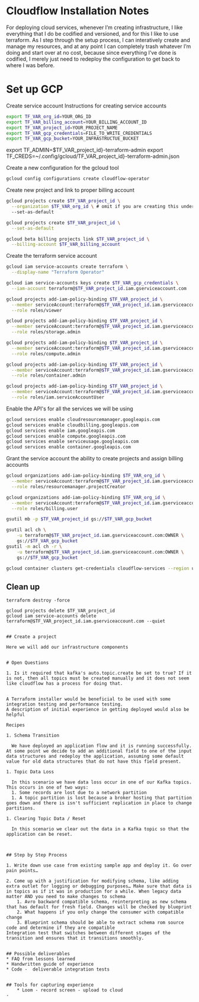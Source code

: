 # Cloudflow Installation Notes


For deploying cloud services, whenever I’m creating infrastructure, I like everything that I do be codified and versioned, and for this I like to use terraform. As I step through the setup process, I can interatively create and manage my resources, and at any point I can completely trash whatever I’m doing and start over at no cost, because since everything I’ve done is codified, I merely just need to redeploy the configuration to get back to where I was before.


# Set up GCP


Create service account
Instructions for creating service accounts

```bash
export TF_VAR_org_id=YOUR_ORG_ID
export TF_VAR_billing_account=YOUR_BILLING_ACCOUNT_ID
export TF_VAR_project_id=YOUR_PROJECT_NAME
export TF_VAR_gcp_credentials=FILE_TO_WRITE_CREDENTIALS
export TF_VAR_gcp_bucket=YOUR_INFRASTRUCTUE_BUCKET
```

export TF_ADMIN=$TF_VAR_project_id}-terraform-admin
export TF_CREDS=~/.config/gcloud/TF_VAR_project_id}-terraform-admin.json

Create a new configuration for the gcloud tool

```bash
gcloud config configurations create cloudflow-operator
```

Create new project and link to proper billing account

```bash
gcloud projects create $TF_VAR_project_id \
  --organization $TF_VAR_org_id \ # omit if you are creating this under a user account
  --set-as-default

gcloud projects create $TF_VAR_project_id \
  --set-as-default

gcloud beta billing projects link $TF_VAR_project_id \
  --billing-account $TF_VAR_billing_account
```

Create the terraform service account

```bash
gcloud iam service-accounts create terraform \
  --display-name "Terraform Operator"

gcloud iam service-accounts keys create $TF_VAR_gcp_credentials \
  --iam-account terraform@$TF_VAR_project_id.iam.gserviceaccount.com

gcloud projects add-iam-policy-binding $TF_VAR_project_id \
  --member serviceAccount:terraform@$TF_VAR_project_id.iam.gserviceaccount.com \
  --role roles/viewer

gcloud projects add-iam-policy-binding $TF_VAR_project_id \
  --member serviceAccount:terraform@$TF_VAR_project_id.iam.gserviceaccount.com \
  --role roles/storage.admin

gcloud projects add-iam-policy-binding $TF_VAR_project_id \
  --member serviceAccount:terraform@$TF_VAR_project_id.iam.gserviceaccount.com \
  --role roles/compute.admin

gcloud projects add-iam-policy-binding $TF_VAR_project_id \
  --member serviceAccount:terraform@$TF_VAR_project_id.iam.gserviceaccount.com \
  --role roles/container.admin

gcloud projects add-iam-policy-binding $TF_VAR_project_id \
  --member serviceAccount:terraform@$TF_VAR_project_id.iam.gserviceaccount.com \
  --role roles/iam.serviceAccountUser
```

Enable the API's for all the services we will be using

```bash
gcloud services enable cloudresourcemanager.googleapis.com
gcloud services enable cloudbilling.googleapis.com
gcloud services enable iam.googleapis.com
gcloud services enable compute.googleapis.com
gcloud services enable serviceusage.googleapis.com
gcloud services enable container.googleapis.com
```

Grant the service account the ability to create projects and assign billing accounts

```bash
gcloud organizations add-iam-policy-binding $TF_VAR_org_id \
  --member serviceAccount:terraform@$TF_VAR_project_id.iam.gserviceaccount.com \
  --role roles/resourcemanager.projectCreator

gcloud organizations add-iam-policy-binding $TF_VAR_org_id \
  --member serviceAccount:terraform@$TF_VAR_project_id.iam.gserviceaccount.com \
  --role roles/billing.user
```


```bash
gsutil mb -p $TF_VAR_project_id gs://$TF_VAR_gcp_bucket

gsutil acl ch \
    -u terraform@$TF_VAR_project_id.iam.gserviceaccount.com:OWNER \
    gs://$TF_VAR_gcp_bucket
gsutil -m acl ch -r \
    -u terraform@$TF_VAR_project_id.iam.gserviceaccount.com:OWNER \
    gs://$TF_VAR_gcp_bucket
```

```bash
gcloud container clusters get-credentials cloudflow-services --region us-west1 --project $TF_VAR_project_id


```

## Clean up

```
terraform destroy -force

gcloud projects delete $TF_VAR_project_id
gcloud iam service-accounts delete terraform@$TF_VAR_project_id.iam.gserviceaccount.com --quiet


## Create a project

Here we will add our infrastructure components


# Open Questions

1. Is it required that kafka's auto.topic.create be set to true? If it is not, then all topics must be created manually and it does not seem like cloudflow has a process for doing that. 


A Terraform installer would be beneficial to be used with some integration testing and performance testing.
A description of initial experience in getting deployed would also be helpful

Recipes

1. Schema Transition

  We have deployed an application flow and it is running successfully. At some point we decide to add an additional field to one of the input data structures and redeploy the application, assuming some default value for old data structures that do not have this field present.

1. Topic Data Loss

  In this scenario we have data loss occur in one of our Kafka topics. This occurs in one of two ways:
  1. Some records are lost due to a network partition 
  1. A topic partition is lost because a broker hosting that partition goes down and there is isn't sufficient replication in place to change partitions.

1. Clearing Topic Data / Reset

  In this scenario we clear out the data in a Kafka topic so that the application can be reset.
  
  

## Step by Step Process

1. Write down use case from existing sample app and deploy it. Go over pain points…

2. Come up with a justification for modifying schema, like adding extra outlet for logging or debugging purposes… Make sure that data is in topics as if it was in production for a while. When legacy data matter AND you need to make changes to schema
	1. Avro backward compatible schema, reinterpreting as new schema that has default for fresh field. Changes will be checked by blueprint
	2. What happens if you only change the consumer with compatible change
	3. Blueprint schema should be able to extract schema rom source code and determine if they are compatible
Integration test that switches between different stages of the transition and ensures that it transitions smoothly.


## Possible deliverables
* FAQ from lessons learned
* Handwritten guide of experience
* Code -  deliverable integration tests


## Tools for capturing experience
	* Loom - record screen - upload to cloud
- 
